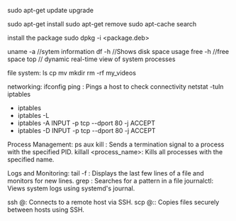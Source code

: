 sudo apt-get update
             upgrade

sudo apt-get install <package>
sudo apt-get remove <package>
sudo apt-cache search <keyword>

install the package
sudo dpkg -i <package.deb>


uname -a  //sytem information
df -h //Shows disk space usage
free -h //free space
top // dynamic real-time view of system processes

file system:
ls
cp
mv
mkdir
rm -rf my_videos

networking:
ifconfig
ping <host>: Pings a host to check connectivity
netstat -tuln
iptables
 - iptables <OPTIONS> <CHAIN> <RULE>
 - iptables -L
 - iptables -A INPUT -p tcp --dport 80 -j ACCEPT
 - iptables -D INPUT -p tcp --dport 80 -j ACCEPT



Process Management:
ps aux
kill <PID>: Sends a termination signal to a process with the specified PID.
killall <process_name>: Kills all processes with the specified name.

Logs and Monitoring:
tail -f <logfile>: Displays the last few lines of a file and monitors for new lines.
grep <pattern> <file>: Searches for a pattern in a file
journalctl: Views system logs using systemd's journal.

ssh <user>@<host>: Connects to a remote host via SSH.
scp <file> <user>@<host>:<destination>: Copies files securely between hosts using SSH.
